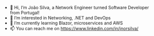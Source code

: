 - 👋 Hi, I’m João Silva, a Network Engineer turned Software Developer from Portugal!
- 👀 I’m interested in Networking, .NET and DevOps
- 🌱 I’m currently learning Blazor, microservices and AWS
- 📫 You can reach me on https://www.linkedin.com/in/jnorsilva/

<!---
jnors/jnors is a ✨ special ✨ repository because its `README.md` (this file) appears on your GitHub profile.
You can click the Preview link to take a look at your changes.
--->
